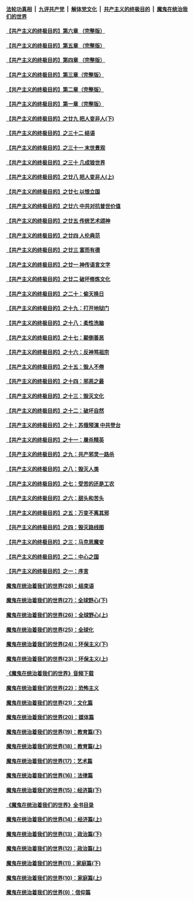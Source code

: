 ####  [法轮功真相](../../../../basic/blob/master/README.md?t=12141401) &nbsp;|&nbsp; [九评共产党](../../../../9ping.md/blob/master/README.md?t=12141401) &nbsp;|&nbsp; [解体党文化](../../../../jtdwh.md/blob/master/README.md?t=12141401)  &nbsp;|&nbsp; [共产主义的终极目的](../../../../gczydzjmd.md/blob/master/README.md?t=12141401) &nbsp;|&nbsp; [魔鬼在统治我们的世界](../../../../mgztzwmdsj.md/blob/master/README.md?t=12141401) 

#### [【共产主义的终极目的】第六章 （完整版）](../pages/nsc422/n11428913.md?t=12141401) 

#### [【共产主义的终极目的】第五章 （完整版）](../pages/nsc422/n11428912.md?t=12141401) 

#### [【共产主义的终极目的】第四章 （完整版）](../pages/nsc422/n11428907.md?t=12141401) 

#### [【共产主义的终极目的】第三章（完整版）](../pages/nsc422/n11428848.md?t=12141401) 

#### [【共产主义的终极目的】第二章（完整版）](../pages/nsc422/n11428831.md?t=12141401) 

#### [【共产主义的终极目的】第一章（完整版）](../pages/nsc422/n11417651.md?t=12141401) 

#### [【共产主义的终极目的】之廿九 把人变非人(下)](../pages/nsc422/n11344140.md?t=12141401) 

#### [【共产主义的终极目的】之三十二 结语](../pages/nsc422/n11360535.md?t=12141401) 

#### [【共产主义的终极目的】之三十一 末世景观](../pages/nsc422/n11351129.md?t=12141401) 

#### [【共产主义的终极目的】之三十 几成狼世界](../pages/nsc422/n11348280.md?t=12141401) 

#### [【共产主义的终极目的】之廿八 把人变非人(上)](../pages/nsc422/n11340492.md?t=12141401) 

#### [【共产主义的终极目的】之廿七 以恨立国](../pages/nsc422/n11336944.md?t=12141401) 

#### [【共产主义的终极目的】之廿六 中共对抗普世价值](../pages/nsc422/n11324785.md?t=12141401) 

#### [【共产主义的终极目的】之廿五 传统艺术颂神](../pages/nsc422/n11296396.md?t=12141401) 

#### [【共产主义的终极目的】之廿四 人伦典范](../pages/nsc422/n11296397.md?t=12141401) 

#### [【共产主义的终极目的】之廿三 富而有德](../pages/nsc422/n11283598.md?t=12141401) 

#### [【共产主义的终极目的】之廿一 神传语言文字](../pages/nsc422/n11263265.md?t=12141401) 

#### [【共产主义的终极目的】之廿二 破坏修炼文化](../pages/nsc422/n11245728.md?t=12141401) 

#### [【共产主义的终极目的】之二十：偷天换日](../pages/nsc422/n11238846.md?t=12141401) 

#### [【共产主义的终极目的】之十九：打开地狱门](../pages/nsc422/n11206376.md?t=12141401) 

#### [【共产主义的终极目的】之十八：柔性洗脑](../pages/nsc422/n11199994.md?t=12141401) 

#### [【共产主义的终极目的】之十七：颠倒善恶](../pages/nsc422/n11179782.md?t=12141401) 

#### [【共产主义的终极目的】之十六：反神骂祖宗](../pages/nsc422/n11166798.md?t=12141401) 

#### [【共产主义的终极目的】之十五：毁人不倦](../pages/nsc422/n11166792.md?t=12141401) 

#### [【共产主义的终极目的】之十四：邪恶之最](../pages/nsc422/n11150249.md?t=12141401) 

#### [【共产主义的终极目的】之十三：毁灭文化](../pages/nsc422/n11135227.md?t=12141401) 

#### [【共产主义的终极目的】之十二：破坏自然](../pages/nsc422/n11135214.md?t=12141401) 

#### [【共产主义的终极目的】之十：苏俄预演 中共登台](../pages/nsc422/n11118424.md?t=12141401) 

#### [【共产主义的终极目的】之十一：屠杀精英](../pages/nsc422/n11118442.md?t=12141401) 

#### [【共产主义的终极目的】之九：共产邪灵一路杀](../pages/nsc422/n11114139.md?t=12141401) 

#### [【共产主义的终极目的】之八：毁灭人类](../pages/nsc422/n11108503.md?t=12141401) 

#### [【共产主义的终极目的】之七：受苦的还是工农](../pages/nsc422/n11101809.md?t=12141401) 

#### [【共产主义的终极目的】之六：甜头和苦头](../pages/nsc422/n11096971.md?t=12141401) 

#### [【共产主义的终极目的】之五：万变不离其邪](../pages/nsc422/n11091285.md?t=12141401) 

#### [【共产主义的终极目的】之四：毁灭路线图](../pages/nsc422/n11086284.md?t=12141401) 

#### [【共产主义的终极目的】之三：马克思魔变](../pages/nsc422/n11061941.md?t=12141401) 

#### [【共产主义的终极目的】之二：中心之国](../pages/nsc422/n11047728.md?t=12141401) 

#### [【共产主义的终极目的】之一：序言](../pages/nsc422/n11086077.md?t=12141401) 

#### [魔鬼在统治着我们的世界(28)：结束语](../pages/nsc422/n10936246.md?t=12141401) 

#### [魔鬼在统治着我们的世界(27)：全球野心(下)](../pages/nsc422/n10928319.md?t=12141401) 

#### [魔鬼在统治着我们的世界(26)：全球野心(上)](../pages/nsc422/n10900318.md?t=12141401) 

#### [魔鬼在统治着我们的世界(25)：全球化](../pages/nsc422/n10788205.md?t=12141401) 

#### [魔鬼在统治着我们的世界(24)：环保主义(下)](../pages/nsc422/n10695307.md?t=12141401) 

#### [魔鬼在统治着我们的世界(23)：环保主义(上)](../pages/nsc422/n10688613.md?t=12141401) 

#### [《魔鬼在统治着我们的世界》音频下载](../pages/nsc422/n10635553.md?t=12141401) 

#### [魔鬼在统治着我们的世界(22)：恐怖主义](../pages/nsc422/n10614727.md?t=12141401) 

#### [魔鬼在统治着我们的世界(21)：文化篇](../pages/nsc422/n10597706.md?t=12141401) 

#### [魔鬼在统治着我们的世界(20)：媒体篇](../pages/nsc422/n10586579.md?t=12141401) 

#### [魔鬼在统治着我们的世界(19)：教育篇(下)](../pages/nsc422/n10564808.md?t=12141401) 

#### [魔鬼在统治着我们的世界(18)：教育篇(上)](../pages/nsc422/n10526970.md?t=12141401) 

#### [魔鬼在统治着我们的世界(17)：艺术篇](../pages/nsc422/n10499093.md?t=12141401) 

#### [魔鬼在统治着我们的世界(16)：法律篇](../pages/nsc422/n10485969.md?t=12141401) 

#### [魔鬼在统治着我们的世界(15)：经济篇(下)](../pages/nsc422/n10469975.md?t=12141401) 

#### [《魔鬼在统治着我们的世界》全书目录](../pages/nsc422/n10464261.md?t=12141401) 

#### [魔鬼在统治着我们的世界(14)：经济篇(上)](../pages/nsc422/n10457370.md?t=12141401) 

#### [魔鬼在统治着我们的世界(13)：政治篇(下)](../pages/nsc422/n10448270.md?t=12141401) 

#### [魔鬼在统治着我们的世界(12)：政治篇(上)](../pages/nsc422/n10444576.md?t=12141401) 

#### [魔鬼在统治着我们的世界(11)：家庭篇(下)](../pages/nsc422/n10440961.md?t=12141401) 

#### [魔鬼在统治着我们的世界(10)：家庭篇(上)](../pages/nsc422/n10435448.md?t=12141401) 

#### [魔鬼在统治着我们的世界(9)：信仰篇](../pages/nsc422/n10432159.md?t=12141401) 

